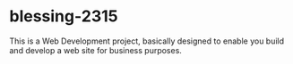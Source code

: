 # blessing-2315
This is a Web Development project, basically designed to enable you build and develop a web site for business purposes.

